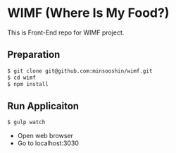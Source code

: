 # WIMF (Where Is My Food?)
This is Front-End repo for WIMF project.

## Preparation
```sh
$ git clone git@github.com:minsooshin/wimf.git
$ cd wimf
$ npm install
```

## Run Applicaiton
```sh
$ gulp watch
```
- Open web browser
- Go to localhost:3030
